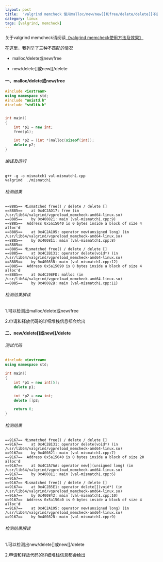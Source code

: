 ```yaml
---
layout: post
title:  "valgrind memcheck 使用malloc/new/new[]和free/delete/delete[]不匹配"
category: linux
tags: [valgrind, memcheck]
---
```


关于valgrind memcheck请阅读[《valgrind memcheck使用方法及效果》](/linux/2016-02/valgrind-memcheck.html)

在这里，我列举了三种不匹配的情况

- malloc/delete或new/free

- new/delete[]或new[]/delete

<!-- more -->

#### 一、malloc/delete或new/free

```c++
#include <iostream>
using namespace std;
#include "unistd.h"
#include "stdlib.h"


int main()
{
    int *p1 = new int;
    free(p1);

    int *p2 = (int *)malloc(sizeof(int));
    delete p2;
}
```

###### 编译及运行

```
g++ -g -o mismatch1 val-mismatch1.cpp 
valgrind  ./mismatch1
```

###### 检测结果

```
==8885== Mismatched free() / delete / delete []
==8885==    at 0x4C2AD17: free (in /usr/lib64/valgrind/vgpreload_memcheck-amd64-linux.so)
==8885==    by 0x400821: main (val-mismatch1.cpp:9)
==8885==  Address 0x5a15040 is 0 bytes inside a block of size 4 alloc'd
==8885==    at 0x4C2A105: operator new(unsigned long) (in /usr/lib64/valgrind/vgpreload_memcheck-amd64-linux.so)
==8885==    by 0x400811: main (val-mismatch1.cpp:8)
==8885== 
==8885== Mismatched free() / delete / delete []
==8885==    at 0x4C2B131: operator delete(void*) (in /usr/lib64/valgrind/vgpreload_memcheck-amd64-linux.so)
==8885==    by 0x40083B: main (val-mismatch1.cpp:12)
==8885==  Address 0x5a15090 is 0 bytes inside a block of size 4 alloc'd
==8885==    at 0x4C29BFD: malloc (in /usr/lib64/valgrind/vgpreload_memcheck-amd64-linux.so)
==8885==    by 0x40082B: main (val-mismatch1.cpp:11)
```

###### 检测结果解读

1.可以检测出malloc/delete或new/free

2.申请和释放代码的详细堆栈信息都会给出

#### 二、new/delete[]或new[]/delete

###### 测试代码

```c++
#include <iostream>
using namespace std;

int main()
{
    int *p1 = new int[5];
    delete p1;

    int *p2 = new int;
    delete []p2;

    return 0;
}
```

###### 检测结果

```
==9167== Mismatched free() / delete / delete []
==9167==    at 0x4C2B131: operator delete(void*) (in /usr/lib64/valgrind/vgpreload_memcheck-amd64-linux.so)
==9167==    by 0x400821: main (val-mismatch1.cpp:7)
==9167==  Address 0x5a15040 is 0 bytes inside a block of size 20 alloc'd
==9167==    at 0x4C2A7AA: operator new[](unsigned long) (in /usr/lib64/valgrind/vgpreload_memcheck-amd64-linux.so)
==9167==    by 0x400811: main (val-mismatch1.cpp:6)
==9167== 
==9167== Mismatched free() / delete / delete []
==9167==    at 0x4C2B5E1: operator delete[](void*) (in /usr/lib64/valgrind/vgpreload_memcheck-amd64-linux.so)
==9167==    by 0x400842: main (val-mismatch1.cpp:10)
==9167==  Address 0x5a150a0 is 0 bytes inside a block of size 4 alloc'd
==9167==    at 0x4C2A105: operator new(unsigned long) (in /usr/lib64/valgrind/vgpreload_memcheck-amd64-linux.so)
==9167==    by 0x40082B: main (val-mismatch1.cpp:9)
```

###### 检测结果解读

1.可以检测出new/delete[]或new[]/delete

2.申请和释放代码的详细堆栈信息都会给出
